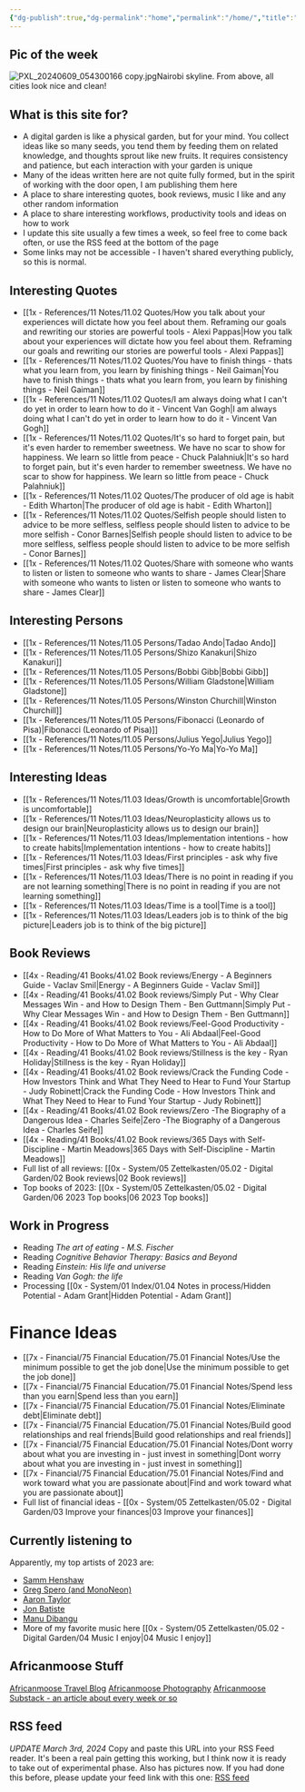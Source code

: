 ```yaml
---
{"dg-publish":true,"dg-permalink":"home","permalink":"/home/","title":"Finance Ideas","tags":["gardenEntry"],"created":"2024-06-05T17:27:14.426+03:00","updated":"2024-06-10T14:49:29.305+03:00"}
---
```


## Pic of the week
![PXL_20240609_054300166 copy.jpg](/img/user/0x%20-%20System/05%20Zettelkasten/05.03%20-%20Publish%20digital%20garden%20resource%20folder/PXL_20240609_054300166%20copy.jpg)Nairobi skyline. From above, all cities look nice and clean!

## What is this site for?

- A digital garden is like a physical garden, but for your mind. You collect ideas like so many seeds, you tend them by feeding them on related knowledge, and thoughts sprout like new fruits. It requires consistency and patience, but each interaction with your garden is unique
- Many of the ideas written here are not quite fully formed, but in the spirit of working with the door open, I am publishing them here
- A place to share interesting quotes, book reviews, music I like and any other random information
- A place to share interesting workflows, productivity tools and ideas on how to work
- I update this site usually a few times a week, so feel free to come back often, or use the RSS feed at the bottom of the page
- Some links may not be accessible - I haven't shared everything publicly, so this is normal.


## Interesting Quotes

- [[1x - References/11 Notes/11.02 Quotes/How you talk about your experiences will dictate how you feel about them. Reframing our goals and rewriting our stories are powerful tools - Alexi Pappas\|How you talk about your experiences will dictate how you feel about them. Reframing our goals and rewriting our stories are powerful tools - Alexi Pappas]]
- [[1x - References/11 Notes/11.02 Quotes/You have to finish things - thats what you learn from, you learn by finishing things - Neil Gaiman\|You have to finish things - thats what you learn from, you learn by finishing things - Neil Gaiman]]
- [[1x - References/11 Notes/11.02 Quotes/I am always doing what I can't do yet in order to learn how to do it - Vincent Van Gogh\|I am always doing what I can't do yet in order to learn how to do it - Vincent Van Gogh]]
- [[1x - References/11 Notes/11.02 Quotes/It's so hard to forget pain, but it's even harder to remember sweetness. We have no scar to show for happiness. We learn so little from peace - Chuck Palahniuk\|It's so hard to forget pain, but it's even harder to remember sweetness. We have no scar to show for happiness. We learn so little from peace - Chuck Palahniuk]]
- [[1x - References/11 Notes/11.02 Quotes/The producer of old age is habit - Edith Wharton\|The producer of old age is habit - Edith Wharton]]
- [[1x - References/11 Notes/11.02 Quotes/Selfish people should listen to advice to be more selfless, selfless people should listen to advice to be more selfish - Conor Barnes\|Selfish people should listen to advice to be more selfless, selfless people should listen to advice to be more selfish - Conor Barnes]]
- [[1x - References/11 Notes/11.02 Quotes/Share with someone who wants to listen or listen to someone who wants to share - James Clear\|Share with someone who wants to listen or listen to someone who wants to share - James Clear]]

## Interesting Persons

- [[1x - References/11 Notes/11.05 Persons/Tadao Ando\|Tadao Ando]]
- [[1x - References/11 Notes/11.05 Persons/Shizo Kanakuri\|Shizo Kanakuri]]
- [[1x - References/11 Notes/11.05 Persons/Bobbi Gibb\|Bobbi Gibb]]
- [[1x - References/11 Notes/11.05 Persons/William Gladstone\|William Gladstone]]
- [[1x - References/11 Notes/11.05 Persons/Winston Churchill\|Winston Churchill]]
- [[1x - References/11 Notes/11.05 Persons/Fibonacci (Leonardo of Pisa)\|Fibonacci (Leonardo of Pisa)]]
- [[1x - References/11 Notes/11.05 Persons/Julius Yego\|Julius Yego]]
- [[1x - References/11 Notes/11.05 Persons/Yo-Yo Ma\|Yo-Yo Ma]]


## Interesting Ideas

- [[1x - References/11 Notes/11.03 Ideas/Growth is uncomfortable\|Growth is uncomfortable]]
- [[1x - References/11 Notes/11.03 Ideas/Neuroplasticity allows us to design our brain\|Neuroplasticity allows us to design our brain]]
- [[1x - References/11 Notes/11.03 Ideas/Implementation intentions - how to create habits\|Implementation intentions - how to create habits]]
- [[1x - References/11 Notes/11.03 Ideas/First principles - ask why five times\|First principles - ask why five times]]
- [[1x - References/11 Notes/11.03 Ideas/There is no point in reading if you are not learning something\|There is no point in reading if you are not learning something]]
- [[1x - References/11 Notes/11.03 Ideas/Time is a tool\|Time is a tool]]
- [[1x - References/11 Notes/11.03 Ideas/Leaders job is to think of the big picture\|Leaders job is to think of the big picture]]


## Book Reviews

- [[4x - Reading/41 Books/41.02 Book reviews/Energy - A Beginners Guide - Vaclav Smil\|Energy - A Beginners Guide - Vaclav Smil]]
- [[4x - Reading/41 Books/41.02 Book reviews/Simply Put - Why Clear Messages Win - and How to Design Them - Ben Guttmann\|Simply Put - Why Clear Messages Win - and How to Design Them - Ben Guttmann]]
- [[4x - Reading/41 Books/41.02 Book reviews/Feel-Good Productivity - How to Do More of What Matters to You - Ali Abdaal\|Feel-Good Productivity - How to Do More of What Matters to You - Ali Abdaal]]
- [[4x - Reading/41 Books/41.02 Book reviews/Stillness is the key - Ryan Holiday\|Stillness is the key - Ryan Holiday]]
- [[4x - Reading/41 Books/41.02 Book reviews/Crack the Funding Code - How Investors Think and What They Need to Hear to Fund Your Startup - Judy Robinett\|Crack the Funding Code - How Investors Think and What They Need to Hear to Fund Your Startup - Judy Robinett]]
- [[4x - Reading/41 Books/41.02 Book reviews/Zero -The Biography of a Dangerous Idea - Charles Seife\|Zero -The Biography of a Dangerous Idea - Charles Seife]]
- [[4x - Reading/41 Books/41.02 Book reviews/365 Days with Self-Discipline - Martin Meadows\|365 Days with Self-Discipline - Martin Meadows]]
- Full list of all reviews: [[0x - System/05 Zettelkasten/05.02 - Digital Garden/02 Book reviews\|02 Book reviews]]
- Top books of 2023: [[0x - System/05 Zettelkasten/05.02 - Digital Garden/06 2023 Top books\|06 2023 Top books]]


## Work in Progress

- Reading _The art of eating - M.S. Fischer_
- Reading _Cognitive Behavior Therapy: Basics and Beyond_
- Reading _Einstein: His life and universe_
- Reading _Van Gogh: the life_
- Processing [[0x - System/01 Index/01.04 Notes in process/Hidden Potential - Adam Grant\|Hidden Potential - Adam Grant]]

# Finance Ideas

- [[7x - Financial/75 Financial Education/75.01 Financial Notes/Use the minimum possible to get the job done\|Use the minimum possible to get the job done]]
- [[7x - Financial/75 Financial Education/75.01 Financial Notes/Spend less than you earn\|Spend less than you earn]]
- [[7x - Financial/75 Financial Education/75.01 Financial Notes/Eliminate debt\|Eliminate debt]]
- [[7x - Financial/75 Financial Education/75.01 Financial Notes/Build good relationships and real friends\|Build good relationships and real friends]]
- [[7x - Financial/75 Financial Education/75.01 Financial Notes/Dont worry about what you are investing in - just invest in something\|Dont worry about what you are investing in - just invest in something]]
- [[7x - Financial/75 Financial Education/75.01 Financial Notes/Find and work toward what you are passionate about\|Find and work toward what you are passionate about]]
- Full list of financial ideas - [[0x - System/05 Zettelkasten/05.02 - Digital Garden/03 Improve your finances\|03 Improve your finances]]

## Currently listening to

Apparently, my top artists of 2023 are:
- [Samm Henshaw](https://www.youtube.com/watch?v=I_8-P4eZ1jA)
- [Greg Spero (and MonoNeon)](https://www.youtube.com/watch?v=S6_EMdSs45k)
- [Aaron Taylor](https://www.youtube.com/watch?v=7Tln_B11HgQ)
- [Jon Batiste](https://www.youtube.com/watch?v=ze4xcmBFvaE)
- [Manu Dibangu](https://www.youtube.com/watch?v=HV2hfn-TS14)
- More of my favorite music here [[0x - System/05 Zettelkasten/05.02 - Digital Garden/04 Music I enjoy\|04 Music I enjoy]]


## Africanmoose Stuff

[Africanmoose Travel Blog](https://africanmoose.blogspot.com)
[Africanmoose Photography](http://Africanmoose.com)
[Africanmoose Substack - an article about every week or so](africanmoose.substack.com)


## RSS feed
*UPDATE March 3rd, 2024* Copy and paste this URL into your RSS Feed reader. It's been a real pain getting this working, but I think now it is ready to take out of experimental phase. Also has pictures now. If you had done this before, please update your feed link with this one:
[RSS feed](https://africanmoose.netlify.app/feed.xml)
